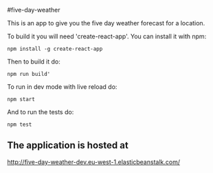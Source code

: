 #five-day-weather

This is an app to give you the five day weather forecast for a location.

To build it you will need 'create-react-app'. You can install it with npm: 
```
npm install -g create-react-app
```

Then to build it do: 
```
npm run build'
```

To run in dev mode with live reload do: 
```
npm start
```

And to run the tests do: 
```
npm test
```

## The application is hosted at
http://five-day-weather-dev.eu-west-1.elasticbeanstalk.com/

